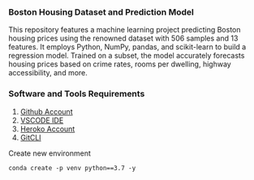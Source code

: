 ### Boston Housing Dataset and Prediction Model

This repository features a machine learning project predicting Boston housing prices using the renowned dataset with 506 samples and 13 features. It employs Python, NumPy, pandas, and scikit-learn to build a regression model. Trained on a subset, the model accurately forecasts housing prices based on crime rates, rooms per dwelling, highway accessibility, and more.

### Software and Tools Requirements

1. [Github Account](https://github.com)
2. [VSCODE IDE](https://code.visualstdio.com/)
3. [Heroko Account](https://heroku.com)
4. [GitCLI](https://git-scm.com/book/en/v2/Getting-Started-The-Command-Line)

Create new environment
```
conda create -p venv python==3.7 -y
```